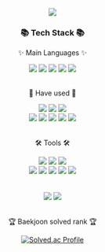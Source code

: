 <div align=center>
	<img src="https://capsule-render.vercel.app/api?type=waving&color=auto&height=200&section=header&text=Hi!✋%20I'm%20Yujin%20&fontSize=60" />	
</div>
<div align=center>
	<h3>📚 Tech Stack 📚</h3>
	<p>✨ Main Languages ✨</p>
</div>
<div align="center">
	<img src="https://img.shields.io/badge/HTML-E34F26?style=flat-square&logo=HTML5&logoColor=white" />
	<img src="https://img.shields.io/badge/CSS-1572B6?style=flat-square&logo=CSS3&logoColor=white" />
	<img src="https://img.shields.io/badge/JavaScript-F7DF1E?style=flat-square&logo=JavaScript&logoColor=white" />
	<img src="https://img.shields.io/badge/React.js-61DAFB?style=flat-square&logo=React&logoColor=white" />
  <img src="https://img.shields.io/badge/Typescript-007396?style=flat-square&logo=Typescript&logoColor=white" />
	<br>
</div>
<br>
<div align=center>
	<p> 🌸 Have used 🌸 </p>
</div>
<div align=center>
	<img src="https://img.shields.io/badge/Python-2C2255?style=flat-square&logo=Python&logoColor=white" />
	<img src="https://img.shields.io/badge/Java-007396.svg?style=flat-square&logo=Java&logoColor=white" />
  <img src="https://img.shields.io/badge/Swift-FF3633?style=flat-square&logo=Swift&logoColor=white" />
	<br>
	<img src="https://img.shields.io/badge/C-F8DC75?style=flat-square&logo=C&logoColor=white" />
	<img src="https://img.shields.io/badge/C++-009639?style=flat-square&logo=c%2B%2B&logoColor=white" />
	<img src="https://img.shields.io/badge/MySQL-232F3E?style=flat-square&logo=MySQL&logoColor=white" />
  <img src="https://img.shields.io/badge/AWS-red?style=flat-square&logo=AmazonAWS&logoColor=white" />
	<img src="https://img.shields.io/badge/Firebase-yellow?style=flat-square&logo=Firebase&logoColor=white" />
</div>
<br>
<div align=center>
	<p>🛠 Tools 🛠</p>
</div>
<div align=center>
	<img src="https://img.shields.io/badge/Git-deepGreen?style=flat-square&logo=git&logoColor=white" />
	<img src="https://img.shields.io/badge/Visual%20Studio%20Code-4d337b?style=flat-square&logo=VisualStudioCode&logoColor=white" />
  <img src="https://img.shields.io/badge/intelliJ-F8DC75?style=flat-square&logo=intelliJIDEA&logoColor=white" />
	<br>
	<img src="https://img.shields.io/badge/Xd-pink?style=flat-square&logo=XD&logoColor=white" />
	<img src="https://img.shields.io/badge/Jira-blue?style=flat-square&logo=Jira&logoColor=white" />
	<img src="https://img.shields.io/badge/Notion-809CC9?style=flat-square&logo=Notion&logoColor=white" />
	<img src="https://img.shields.io/badge/GitHub-181717?style=flat-square&logo=GitHub&logoColor=white" />
  <img src="https://img.shields.io/badge/Blender-orange?style=flat-square&logo=Blender&logoColor=white" />
</div>
<br>
<!--
<div align=center>
	<p>👩🏻‍💻 Portfolio</p>
</div>
<div align=center>
	<a href="https://www.notion.so/8d56437fa1c74d2d9c8d5b5e86bfd751">
		<img src="https://img.shields.io/badge/Portfolio-FF3633?style=flat&logo=Micro.blog&logoColor=white" />
	</a>
	<br>
</div>
-->

<div align=center>
	<br>
<img src="https://github-readme-stats.vercel.app/api/top-langs/?username=iQuQi&layout=compact">
<img src="https://github-readme-stats.vercel.app/api?username=iQuQi&show_icons=true">


<br>
<br/>
<p>🏆 Baekjoon solved rank 🏆</p>
	
[![Solved.ac Profile](http://mazassumnida.wtf/api/v2/generate_badge?boj=kidscop99)](https://solved.ac/kidscop99)
</div>
